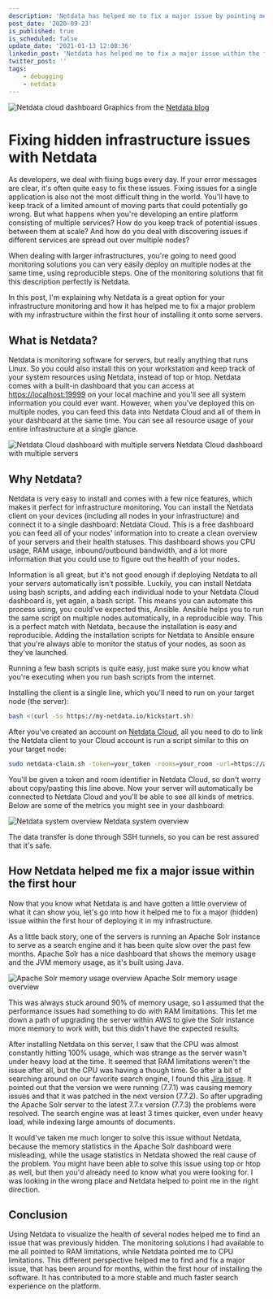 ```yaml
---
description: 'Netdata has helped me to fix a major issue by pointing me in the right direction. By visualizing the issues that were happening, it helped me to find and fix a major issue within the first hour of deploying Netdata across the different nodes in the platform architecture.'
post_date: '2020-09-23'
is_published: true
is_scheduled: false
update_date: '2021-01-13 12:08:36'
linkedin_post: 'Netdata has helped me to fix a major issue within the first hour of deploying it across different nodes in the platform architecture. The existing server monitoring solutions all pointed me towards RAM limitations, while Netdata showed me this issue had to do with CPU usage instead. This helped me to improve the performance of the Apache Solr instance by at least 3 times and contribute to a more stable architecture.'
twitter_post: ''
tags:
    - debugging
    - netdata
---
```

![Netdata cloud dashboard](/images/articles/netdata-cloud-dashboard.png)
<span class="caption">Graphics from the <a href="https://www.netdata.cloud/blog/introducing-the-all-new-netdata-cloud/" rel="nofollow">Netdata blog</a></span>
# Fixing hidden infrastructure issues with Netdata
As developers, we deal with fixing bugs every day. If your error messages are clear, it's often quite easy to fix these issues. Fixing issues for a single application is also not the most difficult thing in the world. You'll have to keep track of a limited amount of moving parts that could potentially go wrong. But what happens when you're developing an entire platform consisting of multiple services? How do you keep track of potential issues between them at scale? And how do you deal with discovering issues if different services are spread out over multiple nodes?

When dealing with larger infrastructures, you're going to need good monitoring solutions you can very easily deploy on multiple nodes at the same time, using reproducible steps. One of the monitoring solutions that fit this description perfectly is Netdata.

In this post, I'm explaining why Netdata is a great option for your infrastructure monitoring and how it has helped me to fix a major problem with my infrastructure within the first hour of installing it onto some servers.

## What is Netdata?
Netdata is monitoring software for servers, but really anything that runs Linux. So you could also install this on your workstation and keep track of your system resources using Netdata, instead of top or htop. Netdata comes with a built-in dashboard that you can access at [https://localhost:19999](https://localhost:19999) on your local machine and you'll see all system information you could ever want. However, when you've deployed this on multiple nodes, you can feed this data into Netdata Cloud and all of them in your dashboard at the same time. You can see all resource usage of your entire infrastructure at a single glance.

![Netdata Cloud dashboard with multiple servers](/images/articles/netdata-overview-of-multiple-servers.png)
<span class="caption">Netdata Cloud dashboard with multiple servers</span>

## Why Netdata?
Netdata is very easy to install and comes with a few nice features, which makes it perfect for infrastructure monitoring. You can install the Netdata client on your devices (including all nodes in your infrastructure) and connect it to a single dashboard: Netdata Cloud. This is a free dashboard you can feed all of your nodes' information into to create a clean overview of your servers and their health statuses. This dashboard shows you CPU usage, RAM usage, inbound/outbound bandwidth, and a lot more information that you could use to figure out the health of your nodes.

Information is all great, but it's not good enough if deploying Netdata to all your servers automatically isn't possible. Luckily, you can install Netdata using bash scripts, and adding each individual node to your Netdata Cloud dashboard is, yet again, a bash script. This means you can automate this process using, you could've expected this, Ansible. Ansible helps you to run the same script on multiple nodes automatically, in a reproducible way. This is a perfect match with Netdata, because the installation is easy and reproducible. Adding the installation scripts for Netdata to Ansible ensure that you're always able to monitor the status of your nodes, as soon as they've launched.

Running a few bash scripts is quite easy, just make sure you know what you're executing when you run bash scripts from the internet.

Installing the client is a single line, which you'll need to run on your target node (the server):

```bash
bash <(curl -Ss https://my-netdata.io/kickstart.sh)
```

After you've created an account on [Netdata Cloud](https://app.netdata.cloud), all you need to do to link the Netdata client to your Cloud account is run a script similar to this on your target node:

```bash
sudo netdata-claim.sh -token=your_token -rooms=your_room -url=https://app.netdata.cloud
```

You'll be given a token and room identifier in Netdata Cloud, so don't worry about copy/pasting this line above. Now your server will automatically be connected to Netdata Cloud and you'll be able to see all kinds of metrics. Below are some of the metrics you might see in your dashboard:

![Netdata system overview](/images/articles/netdata-system-overview.png)
<span class="caption">Netdata system overview</span>

The data transfer is done through SSH tunnels, so you can be rest assured that it's safe.

## How Netdata helped me fix a major issue within the first hour
Now that you know what Netdata is and have gotten a little overview of what it can show you, let's go into how it helped me to fix a major (hidden) issue within the first hour of deploying it in my infrastructure. 

As a little back story, one of the servers is running an Apache Solr instance to serve as a search engine and it has been quite slow over the past few months. Apache Solr has a nice dashboard that shows the memory usage and the JVM memory usage, as it's built using Java.

![Apache Solr memory usage overview](/images/articles/solr-memory-usage-overview.png)
<span class="caption">Apache Solr memory usage overview</span>

This was always stuck around 90% of memory usage, so I assumed that the performance issues had something to do with RAM limitations. This let me down a path of upgrading the server within AWS to give the Solr instance more memory to work with, but this didn't have the expected results. 

After installing Netdata on this server, I saw that the CPU was almost constantly hitting 100% usage, which was strange as the server wasn't under heavy load at the time. It seemed that RAM limitations weren't the issue after all, but the CPU was having a though time. So after a bit of searching around on our favorite search engine, I found this [Jira issue](https://issues.apache.org/jira/browse/SOLR-13349). It pointed out that the version we were running (7.7.1) was causing memory issues and that it was patched in the next version (7.7.2). So after upgrading the Apache Solr server to the latest 7.7.x version (7.7.3) the problems were resolved. The search engine was at least 3 times quicker, even under heavy load, while indexing large amounts of documents. 

It would've taken me much longer to solve this issue without Netdata, because the memory statistics in the Apache Solr dashboard were misleading, while the usage statistics in Netdata showed the real cause of the problem. You might have been able to solve this issue using top or htop as well, but then you'd already need to know what you were looking for. I was looking in the wrong place and Netdata helped to point me in the right direction. 

## Conclusion
Using Netdata to visualize the health of several nodes helped me to find an issue that was previously hidden. The monitoring solutions I had available to me all pointed to RAM limitations, while Netdata pointed me to CPU limitations. This different perspective helped me to find and fix a major issue, that has been around for months, within the first hour of installing the software. It has contributed to a more stable and much faster search experience on the platform.